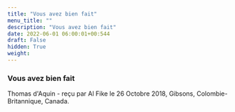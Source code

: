 ```yaml
---
title: "Vous avez bien fait"
menu_title: ""
description: "Vous avez bien fait"
date: 2022-06-01 06:00:01+00:544
draft: False
hidden: True
weight:
---
```

### Vous avez bien fait

Thomas d'Aquin - reçu par Al Fike le 26 Octobre 2018, Gibsons, Colombie-Britannique, Canada.



